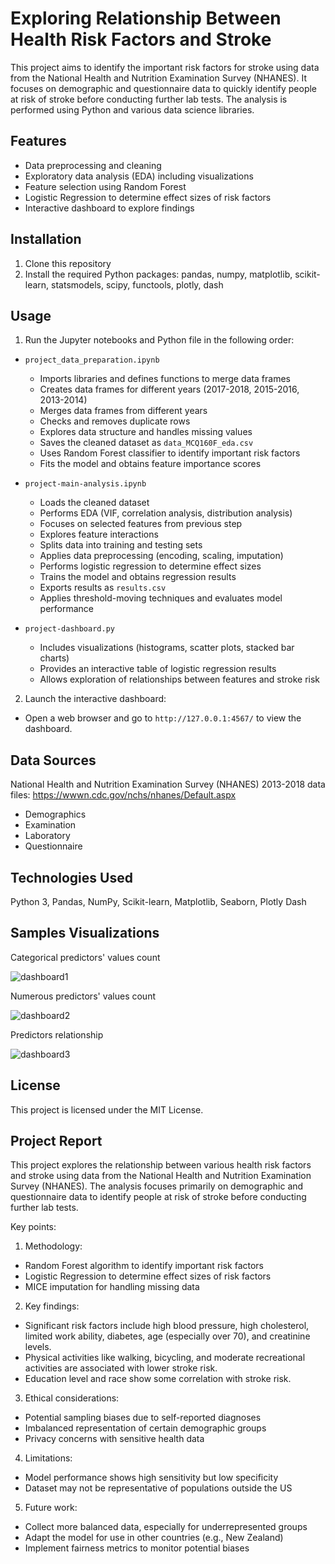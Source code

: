 # Exploring Relationship Between Health Risk Factors and Stroke

This project aims to identify the important risk factors for stroke using data from the National Health and Nutrition Examination Survey (NHANES). It focuses on demographic and questionnaire data to quickly identify people at risk of stroke before conducting further lab tests. The analysis is performed using Python and various data science libraries.

## Features

- Data preprocessing and cleaning
- Exploratory data analysis (EDA) including visualizations 
- Feature selection using Random Forest
- Logistic Regression to determine effect sizes of risk factors
- Interactive dashboard to explore findings

## Installation

1. Clone this repository
2. Install the required Python packages: pandas, numpy, matplotlib, scikit-learn, statsmodels, scipy, functools, plotly, dash


## Usage

1. Run the Jupyter notebooks and Python file in the following order:
- `project_data_preparation.ipynb`
    * Imports libraries and defines functions to merge data frames
    * Creates data frames for different years (2017-2018, 2015-2016, 2013-2014)
    * Merges data frames from different years
    * Checks and removes duplicate rows
    * Explores data structure and handles missing values
    * Saves the cleaned dataset as `data_MCQ160F_eda.csv`
    * Uses Random Forest classifier to identify important risk factors
    * Fits the model and obtains feature importance scores

- `project-main-analysis.ipynb` 
    * Loads the cleaned dataset
    * Performs EDA (VIF, correlation analysis, distribution analysis)
    * Focuses on selected features from previous step
    * Explores feature interactions
    * Splits data into training and testing sets
    * Applies data preprocessing (encoding, scaling, imputation)
    * Performs logistic regression to determine effect sizes
    * Trains the model and obtains regression results
    * Exports results as `results.csv`
    * Applies threshold-moving techniques and evaluates model performance
    
- `project-dashboard.py`
    * Includes visualizations (histograms, scatter plots, stacked bar charts)
    * Provides an interactive table of logistic regression results
    * Allows exploration of relationships between features and stroke risk

2. Launch the interactive dashboard:
- Open a web browser and go to `http://127.0.0.1:4567/` to view the dashboard.

## Data Sources
National Health and Nutrition Examination Survey (NHANES) 2013-2018 data files: https://wwwn.cdc.gov/nchs/nhanes/Default.aspx
- Demographics
- Examination
- Laboratory
- Questionnaire

## Technologies Used

Python 3, Pandas, NumPy, Scikit-learn, Matplotlib, Seaborn, Plotly Dash

## Samples Visualizations

Categorical predictors' values count

![dashboard1](https://github.com/user-attachments/assets/437c1802-c263-41ef-8764-0d64bd995230)

Numerous predictors' values count

![dashboard2](https://github.com/user-attachments/assets/0b037526-b5fc-4a31-b2f5-8864070cfa70)

Predictors relationship

![dashboard3](https://github.com/user-attachments/assets/bdaf9829-afa1-46ae-b5bd-158e6b49cdf5)

## License

This project is licensed under the MIT License.

## Project Report

This project explores the relationship between various health risk factors and stroke using data from the National Health and Nutrition Examination Survey (NHANES). The analysis focuses primarily on demographic and questionnaire data to identify people at risk of stroke before conducting further lab tests.

Key points:

1. Methodology:

* Random Forest algorithm to identify important risk factors
* Logistic Regression to determine effect sizes of risk factors
* MICE imputation for handling missing data

2. Key findings:

* Significant risk factors include high blood pressure, high cholesterol, limited work ability, diabetes, age (especially over 70), and creatinine levels.
* Physical activities like walking, bicycling, and moderate recreational activities are associated with lower stroke risk.
* Education level and race show some correlation with stroke risk.

3. Ethical considerations:

* Potential sampling biases due to self-reported diagnoses
* Imbalanced representation of certain demographic groups
* Privacy concerns with sensitive health data

4. Limitations:

* Model performance shows high sensitivity but low specificity
* Dataset may not be representative of populations outside the US

5. Future work:

* Collect more balanced data, especially for underrepresented groups
* Adapt the model for use in other countries (e.g., New Zealand)
* Implement fairness metrics to monitor potential biases
